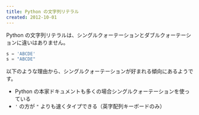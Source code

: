 ```yaml
---
title: Python の文字列リテラル
created: 2012-10-01
---
```


Python の文字列リテラルは、シングルクォーテーションとダブルクォーテーションに違いはありません。

```python
s = 'ABCDE'
s = "ABCDE"
```

以下のような理由から、シングルクォーテーションが好まれる傾向にあるようです。

* Python の本家ドキュメントも多くの場合シングルクォーテーションを使っている
* ```'``` の方が ```"``` よりも速くタイプできる（英字配列キーボードのみ）
